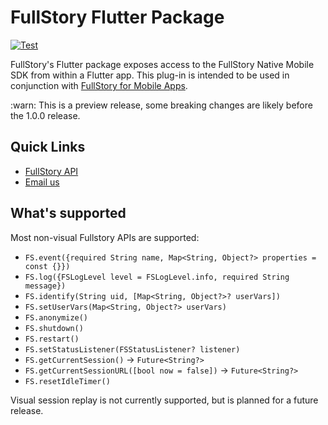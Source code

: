 # FullStory Flutter Package

[![Test](https://github.com/fullstorydev/fullstory-flutter/actions/workflows/test.yml/badge.svg)](https://github.com/fullstorydev/fullstory-flutter/actions/workflows/test.yml)

FullStory's Flutter package exposes access to the FullStory Native Mobile SDK from within a Flutter app. This plug-in is intended to be used in conjunction with [FullStory for Mobile Apps](https://www.fullstory.com/mobile-apps/).

:warn: This is a preview release, some breaking changes are likely before the 1.0.0 release.

## Quick Links

- [FullStory API](https://developer.fullstory.com)
- [Email us](mailto:mobile-support@fullstory.com)

## What's supported

Most non-visual Fullstory APIs are supported:

- `FS.event({required String name, Map<String, Object?> properties = const {}})`
- `FS.log({FSLogLevel level = FSLogLevel.info, required String message})`
- `FS.identify(String uid, [Map<String, Object?>? userVars])`
- `FS.setUserVars(Map<String, Object?> userVars)`
- `FS.anonymize()`
- `FS.shutdown()`
- `FS.restart()`
- `FS.setStatusListener(FSStatusListener? listener)`
- `FS.getCurrentSession()` → `Future<String?>`
- `FS.getCurrentSessionURL([bool now = false])` → `Future<String?>`
- `FS.resetIdleTimer()`

Visual session replay is not currently supported, but is planned for a future release.

